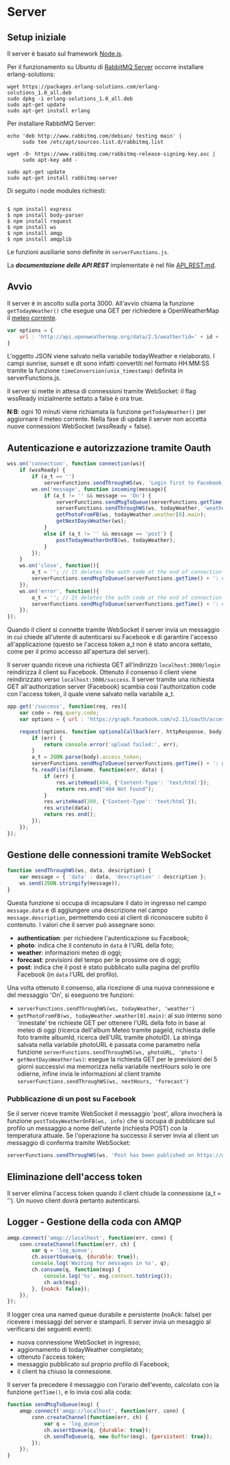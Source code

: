 # Server

## Setup iniziale
Il server è basato sul framework [Node.js](https://nodejs.org/it/download/).

Per il funzionamento su Ubuntu di [RabbitMQ Server](https://www.rabbitmq.com/install-debian.html) occorre installare erlang-solutions:
```
wget https://packages.erlang-solutions.com/erlang-solutions_1.0_all.deb
sudo dpkg -i erlang-solutions_1.0_all.deb
sudo apt-get update
sudo apt-get install erlang
```
Per installare RabbitMQ Server:
```
echo 'deb http://www.rabbitmq.com/debian/ testing main' |
     sudo tee /etc/apt/sources.list.d/rabbitmq.list

wget -O- https://www.rabbitmq.com/rabbitmq-release-signing-key.asc |
     sudo apt-key add -

sudo apt-get update
sudo apt-get install rabbitmq-server
```
Di seguito i node modules richiesti:
```

$ npm install express
$ npm install body-parser
$ npm install request
$ npm install ws
$ npm install amqp
$ npm install amqplib
```

Le funzioni ausiliarie sono definite in `serverFunctions.js`.

La **_documentazione delle API REST_** implementate è nel file [API_REST.md](API_REST.md).

## Avvio

Il server è in ascolto sulla porta 3000.
All'avvio chiama la funzione `getTodayWeather()` che esegue una GET per richiedere a OpenWeatherMap il [meteo corrente](https://openweathermap.org/current).
```javascript
var options = {
	url : 'http://api.openweathermap.org/data/2.5/weather?id=' + id + '&units=metric&lang=it&appid=' + appid
}
```
L'oggetto JSON viene salvato nella variabile todayWeather e rielaborato. I campi sunrise, sunset e dt sono infatti convertiti nel formato HH:MM:SS tramite la funzione `timeConversion(unix_timestamp)` definita in serverFunctions.js.  

Il server si mette in attesa di connessioni tramite WebSocket: il flag wssReady inizialmente settato a false è ora true.

**N:B**: ogni 10 minuti viene richiamata la funzione `getTodayWeather()` per aggiornare il meteo corrente. Nella fase di update il server non accetta nuove connessioni WebSocket (wssReady = false).


## Autenticazione e autorizzazione tramite Oauth
```javascript
wss.on('connection', function connection(ws){
	if (wssReady) {
		if (a_t == '')
			serverFunctions.sendThroughWS(ws, 'Login first to Facebook at localhost:3000/login', 'authentication');
		ws.on('message', function incoming(message){
			if (a_t != '' && message == 'On') {
				serverFunctions.sendMsgToQueue(serverFunctions.getTime() + ': received new connection');
				serverFunctions.sendThroughWS(ws, todayWeather, 'weather');
				getPhotoFromFB(ws, todayWeather.weather[0].main);
				getNextDaysWeather(ws);
			}
			else if (a_t != '' && message == 'post') {
				postTodayWeatherOnFB(ws, todayWeather);
			}
		});
	}
	ws.on('close', function(){
		a_t = ''; // It deletes the auth code at the end of connection
		serverFunctions.sendMsgToQueue(serverFunctions.getTime() + ': client disconnected');
	});	
	ws.on('error', function(){
		a_t = ''; // It deletes the auth code at the end of connection
		serverFunctions.sendMsgToQueue(serverFunctions.getTime() + ': client disconnected');
	});
});
```
Quando il client si connette tramite WebSocket il server invia un messaggio in cui chiede all'utente di autenticarsi su Facebook e di garantire l'accesso all'applicazione (questo se l'access token a_t non è stato ancora settato, come per il primo accesso all'apertura del server).

Il server quando riceve una richiesta GET all'indirizzo `localhost:3000/login` reindirizza il client su Facebook.
Ottenuto il consenso il client viene reindirizzato verso `localhost:3000/success`. Il server tramite una richiesta GET all'authorization server (Facebook) scambia così l'authorization code con l'access token, il quale viene salvato nella variabile a_t. 
```javascript
app.get('/success', function(req, res){
	var code = req.query.code;
	var options = { url : 'https://graph.facebook.com/v2.11/oauth/access_token?client_id=639398073115710&redirect_uri=http%3A%2F%2Flocalhost:3000%2Fsuccess&client_secret=7aa285d12c5b562e188b76431f31c2aa&code=' + code };

	request(options, function optionalCallback(err, httpResponse, body){
		if (err) {
			return console.error('upload failed:', err);
		}
		a_t = JSON.parse(body).access_token;
		serverFunctions.sendMsgToQueue(serverFunctions.getTime() + ': got access token');
		fs.readFile(filename, function(err, data) {
			if (err) {
				res.writeHead(404, {'Content-Type': 'text/html'});
				return res.end("404 Not Found");
			}
			res.writeHead(200, {'Content-Type': 'text/html'});
			res.write(data);
			return res.end();
		});
	});
});
``` 

## Gestione delle connessioni tramite WebSocket

```javascript
function sendThroughWS(ws, data, description) {
	var message = { 'data' : data, 'description' : description };
	ws.send(JSON.stringify(message));
}
```

Questa funzione si occupa di incapsulare il dato in ingresso nel campo `message.data` e di aggiungere una descrizione nel campo `message.description`, permettendo così al client di riconoscere subito il contenuto. I valori che il server può assegnare sono:
- **authentication**: per richiedere l'autenticazione su Facebook;
- **photo**: indica che il contenuto in `data` è l'URL della foto;
- **weather**: informazioni meteo di oggi;
- **forecast**: previsioni del tempo per le prossime ore di oggi;
- **post**: indica che il post è stato pubblicato sulla pagina del profilo Facebook (in `data` l'URL del profilo).

Una volta ottenuto il consenso, alla ricezione di una nuova connessione e del messaggio 'On', si eseguono tre funzioni:
* `serverFunctions.sendThroughWS(ws, todayWeather, 'weather')`
* `getPhotoFromFB(ws, todayWeather.weather[0].main)`: al suo interno sono 'innestate' tre richieste GET per ottenere l'URL della foto in base al meteo di oggi (ricerca dell'album Meteo tramite pageId, richiesta delle foto tramite albumId, ricerca dell'URL tramite photoID). La stringa salvata nella variabile photoURL è passata come parametro nella funzione `serverFunctions.sendThroughWS(ws, photoURL, 'photo')`
* `getNextDaysWeather(ws)`: esegue la richiesta GET per le previsioni dei 5 giorni successivi ma memorizza nella variabile nextHours solo le ore odierne, infine invia le informazioni al client tramite `serverFunctions.sendThroughWS(ws, nextHours, 'forecast')`

### Pubblicazione di un post su Facebook
Se il server riceve tramite WebSocket il messaggio 'post', allora invocherà la funzione `postTodayWeatherOnFB(ws, info)` che si occupa di pubblicare sul profilo un messaggio a nome dell'utente (richiesta POST) con la temperatura attuale. Se l'operazione ha successo il server invia al client un messaggio di conferma tramite WebSocket:

```javascript
serverFunctions.sendThroughWS(ws, 'Post has been published on https://www.facebook.com/me', 'post');
```

## Eliminazione dell'access token
Il server elimina l'access token quando il client chiude la connessione (a_t = ''). Un nuovo client dovrà pertanto autenticarsi.

## Logger - Gestione della coda con AMQP

```javascript
amqp.connect('amqp://localhost', function(err, conn) {
	conn.createChannel(function(err, ch) {
		var q = 'log_queue';
		ch.assertQueue(q, {durable: true});
		console.log('Waiting for messages in %s', q);
		ch.consume(q, function(msg) {
			console.log('%s', msg.content.toString());
			ch.ack(msg);
		}, {noAck: false});
	});
});
```

Il logger crea una named queue durabile e persistente (noAck: false) per ricevere i messaggi del server e stamparli. Il server invia un mesaggio al verificarsi dei seguenti eventi:
- nuova connessione WebSocket in ingresso;
- aggiornamento di todayWeather completato;
- ottenuto l'access token;
- messaggio pubblicato sul proprio profilo di Facebook;
- il client ha chiuso la connessione.

Il server fa precedere il messaggio con l'orario dell'evento, calcolato con la funzione `getTime()`, e lo invia così alla coda:

```javascript
function sendMsgToQueue(msg) {
	amqp.connect('amqp://localhost', function(err, conn) {
		conn.createChannel(function(err, ch) {
			var q = 'log_queue';
			ch.assertQueue(q, {durable: true});
			ch.sendToQueue(q, new Buffer(msg), {persistent: true});
		});
	});
}
```
